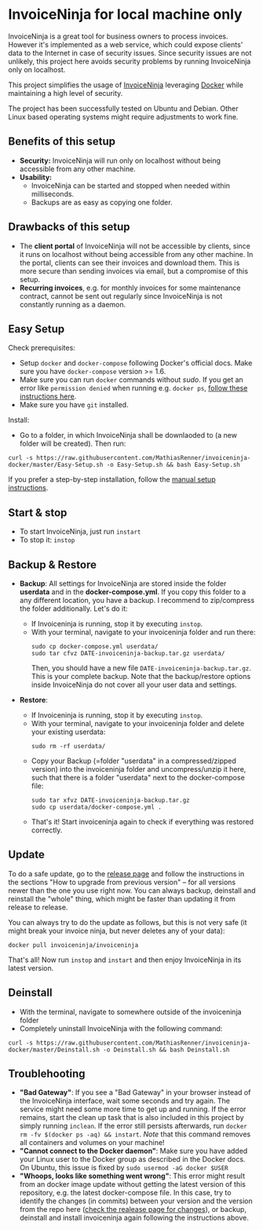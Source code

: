 # InvoiceNinja for local machine only

InvoiceNinja is a great tool for business owners to process invoices. However it's implemented as a web service, which could expose clients' data to the Internet in case of security issues. Since security issues are not unlikely, this project here avoids security problems by running InvoiceNinja only on localhost.

This project simplifies the usage of [InvoiceNinja](https://github.com/invoiceninja/invoiceninja) leveraging [Docker](http://docker.com/) while maintaining a high level of security.

The project has been successfully tested on Ubuntu and Debian. Other Linux based operating systems might require adjustments to work fine.


Benefits of this setup
-----------
- **Security:** InvoiceNinja will run only on localhost without being accessible from any other machine.
- **Usability:**
  - InvoiceNinja can be started and stopped when needed within milliseconds.
  - Backups are as easy as copying one folder.


Drawbacks of this setup
------------
- The **client portal** of InvoiceNinja will not be accessible by clients, since it runs on localhost without being accessible from any other machine. In the portal, clients can see their invoices and download them. This is more secure than sending invoices via email, but a compromise of this setup.
- **Recurring invoices**, e.g. for monthly invoices for some maintenance contract, cannot be sent out regularly since InvoiceNinja is not constantly running as a daemon.


Easy Setup
---------------
Check prerequisites:
  - Setup `docker` and `docker-compose` following Docker's official docs. Make sure you have `docker-compose` version >= 1.6.
  - Make sure you can run `docker` commands without *sudo*. If you get an error like `permission denied` when running e.g. `docker ps`, [follow these instructions here](http://askubuntu.com/questions/477551/how-can-i-use-docker-without-sudo).
  - Make sure you have `git` installed.

Install:
  - Go to a folder, in which InvoiceNinja shall be downlaoded to (a new folder will be created). Then run:

```
curl -s https://raw.githubusercontent.com/MathiasRenner/invoiceninja-docker/master/Easy-Setup.sh -o Easy-Setup.sh && bash Easy-Setup.sh
```

If you prefer a step-by-step installation, follow the [manual setup instructions](https://github.com/MathiasRenner/invoiceninja-docker/blob/master/MANUAL-SETUP.md).


Start & stop
--------------
- To start InvoiceNinja, just run `instart`
- To stop it: `instop`


Backup & Restore
----------------
- **Backup**: All settings for InvoiceNinja are stored inside the folder **userdata** and in the **docker-compose.yml**. If you copy this folder to a any different location, you have a backup. I recommend to zip/compress the folder additionally. Let's do it:

  - If Invoiceninja is running, stop it by executing `instop`.
  - With your terminal, navigate to your invoiceninja folder and run there:
    ```
    sudo cp docker-compose.yml userdata/
    sudo tar cfvz DATE-invoiceninja-backup.tar.gz userdata/
    ```
    Then, you should have a new file `DATE-invoiceninja-backup.tar.gz`. This is your complete backup.
    Note that the backup/restore options inside InvoiceNinja do not cover all your user data and settings.

- **Restore**:

  - If Invoiceninja is running, stop it by executing `instop`.
  - With your terminal, navigate to your invoiceninja folder and delete your existing userdata:
    ```
    sudo rm -rf userdata/
    ```
  - Copy your Backup (=folder "userdata" in a compressed/zipped version) into the invoiceninja folder and uncompress/unzip it here, such that there is a folder "userdata" next to the docker-compose file:
    ```
    sudo tar xfvz DATE-invoiceninja-backup.tar.gz
    sudo cp userdata/docker-compose.yml .
    ```
  - That's it! Start invoiceninja again to check if everything was restored correctly.


Update
-------------
To do a safe update, go to the [release page](https://github.com/MathiasRenner/invoiceninja-docker/releases) and follow the instructions in the sections "How to upgrade from previous version" – for all versions newer than the one you use right now. You can always backup, deinstall and reinstall the "whole" thing, which might be faster than updating it from release to release.

You can always try to do the update as follows, but this is not very safe (it might break your invoice ninja, but never deletes any of your data):
```
docker pull invoiceninja/invoiceninja
```
That's all! Now run `instop` and `instart` and then enjoy InvoiceNinja in its latest version.


Deinstall
--------------
- With the terminal, navigate to somewhere outside of the invoiceninja folder
- Completely uninstall InvoiceNinja with the following command:
```
curl -s https://raw.githubusercontent.com/MathiasRenner/invoiceninja-docker/master/Deinstall.sh -o Deinstall.sh && bash Deinstall.sh
```


Troublehooting
-------------
- **"Bad Gateway"**: If you see a "Bad Gateway" in your browser instead of the InvoiceNinja interface, wait some seconds and try again. The service might need some more time to get up and running. If the error remains, start the clean up task that is also included in this project by simply running `inclean`. If the error still persists afterwards, run `docker rm -fv $(docker ps -aq) && instart`.  *Note* that this command removes all containers and volumes on your machine!
- **"Cannot connect to the Docker daemon"**: Make sure you have added your Linux user to the Docker group as described in the Docker docs. On Ubuntu, this issue is fixed by `sudo usermod -aG docker $USER`
- **"Whoops, looks like something went wrong"**: This error might result from an docker image update without getting the latest version of this repository, e.g. the latest docker-compose file. In this case, try to identify the changes (in commits) between your version and the version from the repo here ([check the realease page for changes](https://github.com/MathiasRenner/invoiceninja-docker/releases)), or backup, deinstall and install invoiceninja again following the instructions above.


